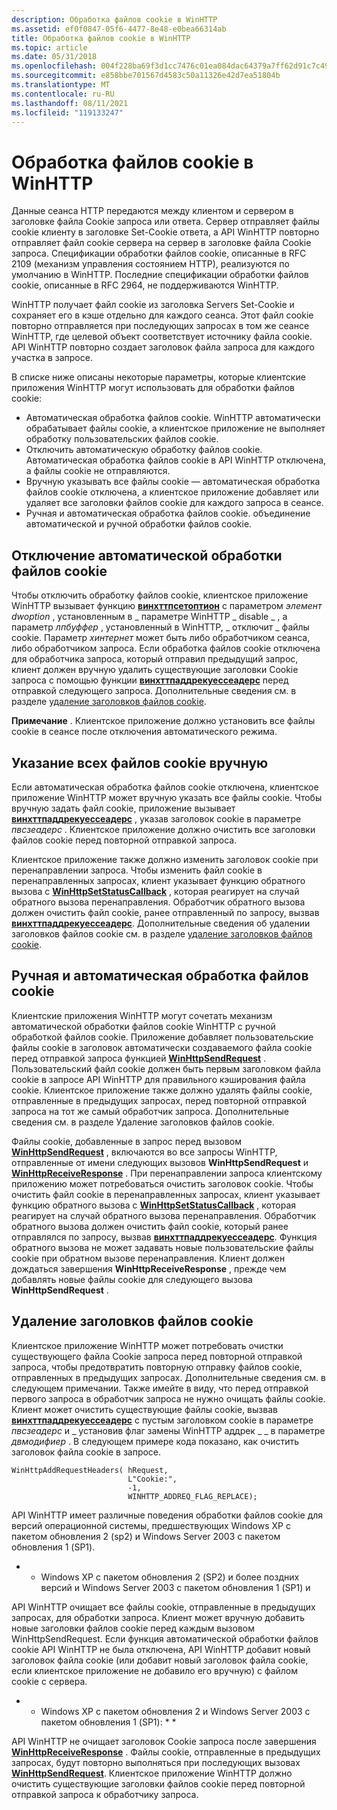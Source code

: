 ```yaml
---
description: Обработка файлов cookie в WinHTTP
ms.assetid: ef0f0847-05f6-4477-8e48-e0bea66314ab
title: Обработка файлов cookie в WinHTTP
ms.topic: article
ms.date: 05/31/2018
ms.openlocfilehash: 004f228ba69f3d1cc7476c01ea084dac64379a7ff62d91c7c4920f7320cbd111
ms.sourcegitcommit: e858bbe701567d4583c50a11326e42d7ea51804b
ms.translationtype: MT
ms.contentlocale: ru-RU
ms.lasthandoff: 08/11/2021
ms.locfileid: "119133247"
---
```

# <a name="cookie-handling-in-winhttp"></a>Обработка файлов cookie в WinHTTP

Данные сеанса HTTP передаются между клиентом и сервером в заголовке файла Cookie запроса или ответа. Сервер отправляет файлы cookie клиенту в заголовке Set-Cookie ответа, а API WinHTTP повторно отправляет файл cookie сервера на сервер в заголовке файла Cookie запроса. Спецификации обработки файлов cookie, описанные в RFC 2109 (механизм управления состоянием HTTP), реализуются по умолчанию в WinHTTP. Последние спецификации обработки файлов cookie, описанные в RFC 2964, не поддерживаются WinHTTP.

WinHTTP получает файл cookie из заголовка Servers Set-Cookie и сохраняет его в кэше отдельно для каждого сеанса. Этот файл cookie повторно отправляется при последующих запросах в том же сеансе WinHTTP, где целевой объект соответствует источнику файла cookie. API WinHTTP повторно создает заголовок файла запроса для каждого участка в запросе.

В списке ниже описаны некоторые параметры, которые клиентские приложения WinHTTP могут использовать для обработки файлов cookie:

-   Автоматическая обработка файлов cookie. WinHTTP автоматически обрабатывает файлы cookie, а клиентское приложение не выполняет обработку пользовательских файлов cookie.
-   Отключить автоматическую обработку файлов cookie. Автоматическая обработка файлов cookie в API WinHTTP отключена, а файлы cookie не отправляются.
-   Вручную указывать все файлы cookie — автоматическая обработка файлов cookie отключена, а клиентское приложение добавляет или удаляет все заголовки файлов cookie для каждого запроса в сеансе.
-   Ручная и автоматическая обработка файлов cookie. объединение автоматической и ручной обработки файлов cookie.

## <a name="disabling-automatic-cookie-handling"></a>Отключение автоматической обработки файлов cookie

Чтобы отключить обработку файлов cookie, клиентское приложение WinHTTP вызывает функцию [**винхттпсетоптион**](/windows/desktop/api/Winhttp/nf-winhttp-winhttpsetoption) с параметром *элемент dwoption* , установленным в \_ параметре WinHTTP \_ disable \_ , а параметр *лпбуффер* , установленный в WinHTTP, \_ отключит \_ файлы cookie. Параметр *хинтернет* может быть либо обработчиком сеанса, либо обработчиком запроса. Если обработка файлов cookie отключена для обработчика запроса, который отправил предыдущий запрос, клиент должен вручную удалить существующие заголовки Cookie запроса с помощью функции [**винхттпаддрекуессеадерс**](/windows/desktop/api/Winhttp/nf-winhttp-winhttpaddrequestheaders) перед отправкой следующего запроса. Дополнительные сведения см. в разделе [удаление заголовков файлов cookie](#removing-cookie-headers).

**Примечание**  .  Клиентское приложение должно установить все файлы cookie в сеансе после отключения автоматического режима.

## <a name="manually-specifying-all-cookies"></a>Указание всех файлов cookie вручную

Если автоматическая обработка файлов cookie отключена, клиентское приложение WinHTTP может вручную указать все файлы cookie. Чтобы вручную задать файл cookie, приложение вызывает [**винхттпаддрекуессеадерс**](/windows/desktop/api/Winhttp/nf-winhttp-winhttpaddrequestheaders) , указав заголовок cookie в параметре *пвсзеадерс* . Клиентское приложение должно очистить все заголовки файлов cookie перед повторной отправкой запроса.

Клиентское приложение также должно изменить заголовок cookie при перенаправлении запроса. Чтобы изменить файл cookie в перенаправленных запросах, клиент указывает функцию обратного вызова с [**WinHttpSetStatusCallback**](/windows/desktop/api/Winhttp/nf-winhttp-winhttpsetstatuscallback) , которая реагирует на случай обратного вызова перенаправления. Обработчик обратного вызова должен очистить файл cookie, ранее отправленный по запросу, вызвав [**винхттпаддрекуессеадерс**](/windows/desktop/api/Winhttp/nf-winhttp-winhttpaddrequestheaders). Дополнительные сведения об удалении заголовков файлов cookie см. в разделе [удаление заголовков файлов cookie](#removing-cookie-headers).

## <a name="manual-and-automatic-cookie-handling"></a>Ручная и автоматическая обработка файлов cookie

Клиентские приложения WinHTTP могут сочетать механизм автоматической обработки файлов cookie WinHTTP с ручной обработкой файлов cookie. Приложение добавляет пользовательские файлы cookie в заголовок автоматически создаваемого файла cookie перед отправкой запроса функцией [**WinHttpSendRequest**](/windows/desktop/api/Winhttp/nf-winhttp-winhttpsendrequest) . Пользовательский файл cookie должен быть первым заголовком файла cookie в запросе API WinHTTP для правильного кэширования файла cookie. Клиентское приложение также должно удалять файлы cookie, отправленные в предыдущих запросах, перед повторной отправкой запроса на тот же самый обработчик запроса. Дополнительные сведения см. в разделе Удаление заголовков файлов cookie.

Файлы cookie, добавленные в запрос перед вызовом [**WinHttpSendRequest**](/windows/desktop/api/Winhttp/nf-winhttp-winhttpsendrequest) , включаются во все запросы WinHTTP, отправленные от имени следующих вызовов **WinHttpSendRequest** и [**WinHttpReceiveResponse**](/windows/desktop/api/Winhttp/nf-winhttp-winhttpreceiveresponse) . При перенаправлении запроса клиентскому приложению может потребоваться очистить заголовок cookie. Чтобы очистить файл cookie в перенаправленных запросах, клиент указывает функцию обратного вызова с [**WinHttpSetStatusCallback**](/windows/desktop/api/Winhttp/nf-winhttp-winhttpsetstatuscallback) , которая реагирует на случай обратного вызова перенаправления. Обработчик обратного вызова должен очистить файл cookie, который ранее отправлялся по запросу, вызвав [**винхттпаддрекуессеадерс**](/windows/desktop/api/Winhttp/nf-winhttp-winhttpaddrequestheaders). Функция обратного вызова не может задавать новые пользовательские файлы cookie при обратном вызове перенаправления. Клиент должен дождаться завершения **WinHttpReceiveResponse** , прежде чем добавлять новые файлы cookie для следующего вызова **WinHttpSendRequest** .

## <a name="removing-cookie-headers"></a>Удаление заголовков файлов cookie

Клиентское приложение WinHTTP может потребовать очистки существующего файла Cookie запроса перед повторной отправкой запроса, чтобы предотвратить повторную отправку файлов cookie, отправленных в предыдущих запросах. Дополнительные сведения см. в следующем примечании. Также имейте в виду, что перед отправкой первого запроса в обработчик запроса не нужно очищать файлы cookie. Клиент может очистить существующие файлы cookie, вызвав [**винхттпаддрекуессеадерс**](/windows/desktop/api/Winhttp/nf-winhttp-winhttpaddrequestheaders) с пустым заголовком cookie в параметре *пвсзеадерс* и \_ установив флаг замены WinHTTP аддрек \_ \_ в параметре *двмодифиер* . В следующем примере кода показано, как очистить заголовок файла cookie в запросе.

``` syntax
WinHttpAddRequestHeaders( hRequest, 
                          L"Cookie:", 
                          -1, 
                          WINHTTP_ADDREQ_FLAG_REPLACE);
```

API WinHTTP имеет различные поведения обработки файлов cookie для версий операционной системы, предшествующих Windows XP с пакетом обновления 2 (sp2) и Windows Server 2003 с пакетом обновления 1 (SP1).

* * Windows XP с пакетом обновления 2 (SP2) и более поздних версий и Windows Server 2003 с пакетом обновления 1 (SP1) и

API WinHTTP очищает все файлы cookie, отправленные в предыдущих запросах, для обработки запроса. Клиент может вручную добавить новые заголовки файлов cookie перед каждым вызовом WinHttpSendRequest. Если функция автоматической обработки файлов cookie API WinHTTP не была отключена, API WinHTTP добавит новый заголовок файла cookie (или добавит новый заголовок файла cookie, если клиентское приложение не добавило его вручную) с файлом cookie с сервера.

* * Windows XP с пакетом обновления 2 и Windows Server 2003 с пакетом обновления 1 (SP1): * *

API WinHTTP не очищает заголовок Cookie запроса после завершения [**WinHttpReceiveResponse**](/windows/desktop/api/Winhttp/nf-winhttp-winhttpreceiveresponse) . Файлы cookie, отправленные в предыдущих запросах, будут повторно выполняться при последующих вызовах [**WinHttpSendRequest**](/windows/desktop/api/Winhttp/nf-winhttp-winhttpsendrequest). Клиентское приложение WinHTTP должно очистить существующие заголовки файлов cookie перед повторной отправкой запроса к обработчику запроса.

 

 



